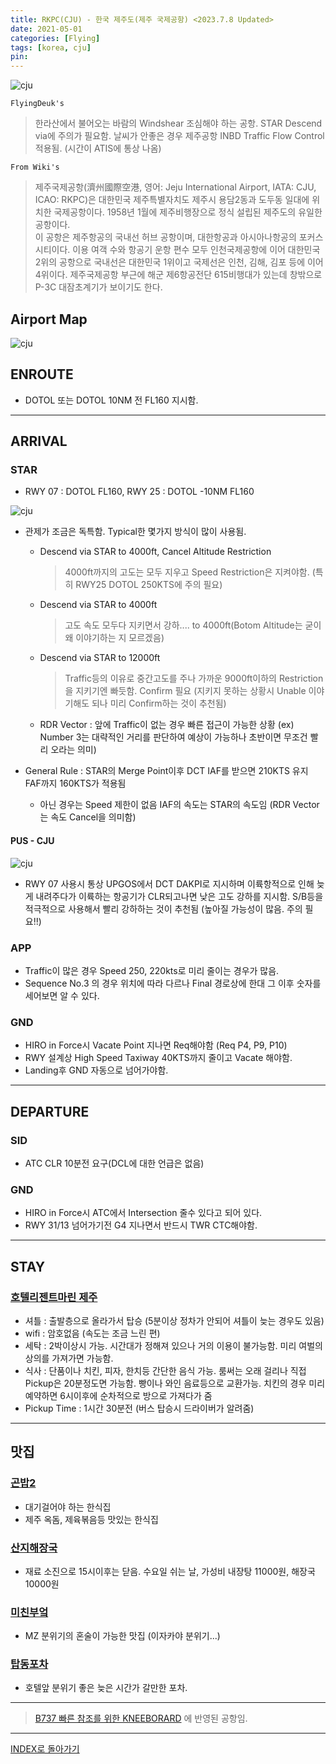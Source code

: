```yaml
---
title: RKPC(CJU) - 한국 제주도(제주 국제공항) <2023.7.8 Updated>
date: 2021-05-01
categories: [Flying]
tags: [korea, cju]
pin:
---
```


![cju](/img/flying/airport/cju.jpg)


`FlyingDeuk's`
>한라산에서 불어오는 바람의 Windshear 조심해야 하는 공항. STAR Descend via에 주의가 필요함. 날씨가 안좋은 경우 제주공항 INBD Traffic Flow Control 적용됨. (시간이 ATIS에 통상 나옴)


`From Wiki's`
>제주국제공항(濟州國際空港, 영어: Jeju International Airport, IATA: CJU, ICAO: RKPC)은 대한민국 제주특별자치도 제주시 용담2동과 도두동 일대에 위치한 국제공항이다. 1958년 1월에 제주비행장으로 정식 설립된 제주도의 유일한 공항이다. <br>
이 공항은 제주항공의 국내선 허브 공항이며, 대한항공과 아시아나항공의 포커스 시티이다. 이용 여객 수와 항공기 운항 편수 모두 인천국제공항에 이어 대한민국 2위의 공항으로 국내선은 대한민국 1위이고 국제선은 인천, 김해, 김포 등에 이어 4위이다. 제주국제공항 부근에 해군 제6항공전단 615비행대가 있는데 창밖으로 P-3C 대잠초계기가 보이기도 한다.

## Airport Map
![cju](/img/flying/airport/cju_ap.jpg)


## ENROUTE
- DOTOL 또는 DOTOL 10NM 전 FL160 지시함.

-------

## ARRIVAL
### STAR
- RWY 07 : DOTOL FL160, RWY 25 : DOTOL -10NM FL160

![cju](/img/flying/airport/cju_arr.jpg)

- 관제가 조금은 독특함. Typical한 몇가지 방식이 많이 사용됨.  
    - Descend via STAR to 4000ft, Cancel Altitude Restriction
        > 4000ft까지의 고도는 모두 지우고 Speed Restriction은 지켜야함. (특히 RWY25 DOTOL 250KTS에 주의 필요)
    - Descend via STAR to 4000ft
        > 고도 속도 모두다 지키면서 강하.... to 4000ft(Botom Altitude는 굳이 왜 이야기하는 지 모르겠음)
    - Descend via STAR to 12000ft
        > Traffic등의 이유로 중간고도를 주나 가까운 9000ft이하의 Restriction을 지키기엔 빠듯함. Confirm 필요 (지키지 못하는 상황시 Unable 이야기해도 되나 미리 Confirm하는 것이 추천됨)
    - RDR Vector : 앞에 Traffic이 없는 경우 빠른 접근이 가능한 상황 (ex) Number 3는 대략적인 거리를 판단하여 예상이 가능하나 초반이면 무조건 빨리 오라는 의미)

- General Rule : STAR의 Merge Point이후 DCT IAF를 받으면 210KTS 유지 FAF까지 160KTS가 적용됨
    - 아닌 경우는 Speed 제한이 없음 IAF의 속도는 STAR의 속도임 (RDR Vector는 속도 Cancel을 의미함)

#### PUS - CJU
![cju](/img/flying/airport/cjupus.jpg)
- RWY 07 사용시 통상 UPGOS에서 DCT DAKPI로 지시하며 이륙항적으로 인해 늦게 내려주다가 이륙하는 항공기가 CLR되고나면 낮은 고도 강하를 지시함. S/B등을 적극적으로 사용해서 빨리 강하하는 것이 추천됨 (높아질 가능성이 많음. 주의 필요!!)


### APP
- Traffic이 많은 경우 Speed 250, 220kts로 미리 줄이는 경우가 많음.
- Sequence No.3 의 경우 위치에 따라 다르나 Final 경로상에 한대 그 이후 숫자를 세어보면 알 수 있다. 

### GND
- HIRO in Force시 Vacate Point 지나면 Req해야함 (Req P4, P9, P10)
- RWY 설계상 High Speed Taxiway 40KTS까지 줄이고 Vacate 해야함. 
- Landing후 GND 자동으로 넘어가야함.

----------

## DEPARTURE

### SID
- ATC CLR 10분전 요구(DCL에 대한 언급은 없음)

### GND
- HIRO in Force시 ATC에서 Intersection 줄수 있다고 되어 있다. 
- RWY 31/13 넘어가기전 G4 지나면서 반드시 TWR CTC해야함.

--------

## STAY

### [호텔리젠트마린 제주](https://naver.me/Gi9s4Cgw)
- 셔틀 : 출발층으로 올라가서 탑승 (5분이상 정차가 안되어 셔틀이 늦는 경우도 있음)
- wifi : 암호없음 (속도는 조금 느린 편)
- 세탁 : 2박이상시 가능. 시간대가 정해져 있으나 거의 이용이 불가능함. 미리 여벌의 상의를 가져가면 가능함. 
- 식사 : 단품이나 치킨, 피자, 한치등 간단한 음식 가능. 룸써는 오래 걸리나 직접 Pickup은 20분정도면 가능함.  빵이나 와인 음료등으로 교환가능. 치킨의 경우 미리 예약하면 6시이후에 순차적으로 방으로 가져다가 줌
- Pickup Time : 1시간 30분전 (버스 탑승시 드라이버가 알려줌)

---------

## 맛집

### [곤밥2](https://naver.me/5eGTDyCq)
- 대기걸어야 하는 한식집
- 제주 옥돔, 제육볶음등 맛있는 한식집

### [산지해장국](https://naver.me/FFvilBF6)
- 재료 소진으로 15시이후는 닫음. 수요일 쉬는 날, 가성비 내장탕 11000원, 해장국 10000원

### [미친부엌](https://naver.me/xNdldJjR)
- MZ 분위기의 혼술이 가능한 맛집 (이자카야 분위기...)

### [탑동포차](https://naver.me/5rM1fU4Q)
- 호텔앞 분위기 좋은 늦은 시간가 갈만한 포차. 

----

> [B737 빠른 참조를 위한 KNEEBORARD](/posts/B737-kneeboard/) 에 반영된 공항임. 

-------------

[INDEX로 돌아가기](/posts/KoreaJapanChina/)
